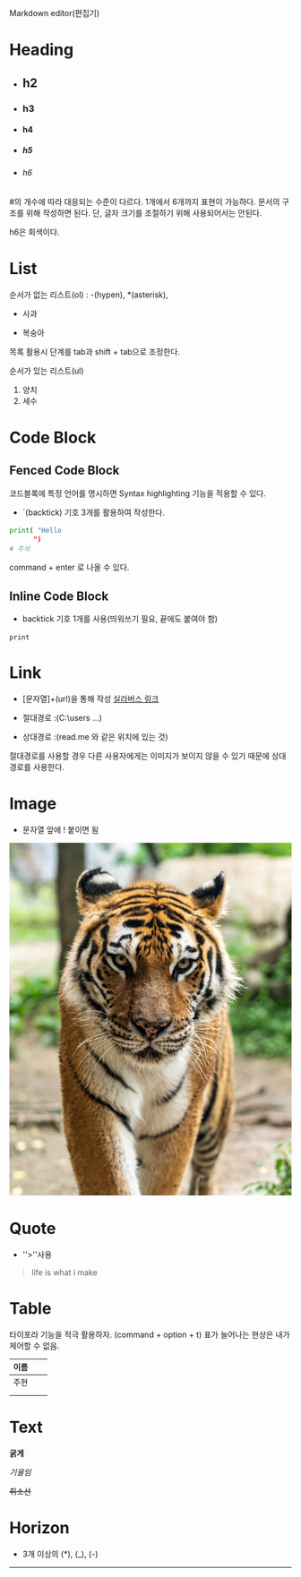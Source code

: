 Markdown editor(편집기)

# Heading
- ## h2

- ### h3

- #### h4

- ##### h5

- ###### h6

#의 개수에 따라 대응되는 수준이 다르다. 1개에서 6개까지 표현이 가능하다. 
문서의 구조를 위해 작성하면 된다. 단,  글자 크기를 조절하기 위해 사용되어서는 안된다. 

h6은 회색이다. 



# List

순서가 없는 리스트(ol) : -(hypen), *(asterisk), 

- 사과
* 복숭아

목록 활용시 단계를  tab과 shift + tab으로 조정한다.

순서가 있는 리스트(ul)
1. 양치
2. 세수



# Code Block

## Fenced Code Block
코드블록에 특정 언어를 명시하면 Syntax highlighting 기능을 적용할 수 있다. 
- `(backtick) 기호 3개를 활용하여 작성한다. 

``` python 	
print( "Hello
      ")
# 주석
```

command + enter 로 나올 수 있다. 



## lnline Code Block

- backtick 기호 1개를 사용(띄워쓰기 필요, 끝에도 붙여야 함)

` print `



# Link
- [문자열]+(url)을 통해 작성
[실라버스 링크](https://syllaverse.com)



- 절대경로 :(C:\users ...)
- 상대경로 :(read.me 와 같은 위치에 있는 것)

절대경로를 사용할 경우 다른 사용자에게는 이미지가 보이지 않을 수 있기 때문에 상대경로를 사용한다. 



# Image
- 문자열 앞에 ! 붙이면 됨

![photo-1561731216-c3a4d99437d5](markdown_rule.assets/photo-1561731216-c3a4d99437d5.jpg)





# Quote

- ''>''사용
> life is what i make



# Table

타이포라 기능을 적극 활용하자. (command + option + t)
표가 늘어나는 현상은 내가 제어할 수 없음.

| 이름 |      |      |
| ---- | ---- | ---- |
| 주현 |      |      |
|      |      |      |
|      |      |      |




# Text

**굵게**

*기울임*

~~취소선~~



# Horizon
- 3개 이상의 (*), (_), (-)
---



 